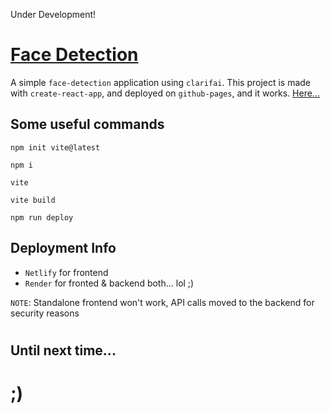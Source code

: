 Under Development!

# [Face Detection](https://github.com/skywalkerSam/face-detection)

A simple `face-detection` application using `clarifai`. This project is made with `create-react-app`, and deployed on `github-pages`, and it works. [Here...](https://skywalkersam.github.io/face-detection/)


## Some useful commands
```shell
npm init vite@latest
```
```shell
npm i
```
```shell
vite
```
```shell
vite build
```
```shell
npm run deploy
```



## Deployment Info

- `Netlify` for frontend
- `Render` for fronted & backend both... lol ;)




`NOTE`: Standalone frontend won't work, API calls moved to the backend for security reasons



#

## Until next time...

# ;)